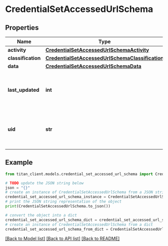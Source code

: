 # CredentialSetAccessedUrlSchema


## Properties

Name | Type | Description | Notes
------------ | ------------- | ------------- | -------------
**activity** | [**CredentialSetAccessedUrlSchemaActivity**](CredentialSetAccessedUrlSchemaActivity.md) |  | 
**classification** | [**CredentialSetAccessedUrlSchemaClassification**](CredentialSetAccessedUrlSchemaClassification.md) |  | [optional] 
**data** | [**CredentialSetAccessedUrlSchemaData**](CredentialSetAccessedUrlSchemaData.md) |  | 
**last_updated** | **int** | Credential set accessed url last modification date. | 
**uid** | **str** | Unique credential set accessed url identifier. | 

## Example

```python
from titan_client.models.credential_set_accessed_url_schema import CredentialSetAccessedUrlSchema

# TODO update the JSON string below
json = "{}"
# create an instance of CredentialSetAccessedUrlSchema from a JSON string
credential_set_accessed_url_schema_instance = CredentialSetAccessedUrlSchema.from_json(json)
# print the JSON string representation of the object
print(CredentialSetAccessedUrlSchema.to_json())

# convert the object into a dict
credential_set_accessed_url_schema_dict = credential_set_accessed_url_schema_instance.to_dict()
# create an instance of CredentialSetAccessedUrlSchema from a dict
credential_set_accessed_url_schema_from_dict = CredentialSetAccessedUrlSchema.from_dict(credential_set_accessed_url_schema_dict)
```
[[Back to Model list]](../README.md#documentation-for-models) [[Back to API list]](../README.md#documentation-for-api-endpoints) [[Back to README]](../README.md)


